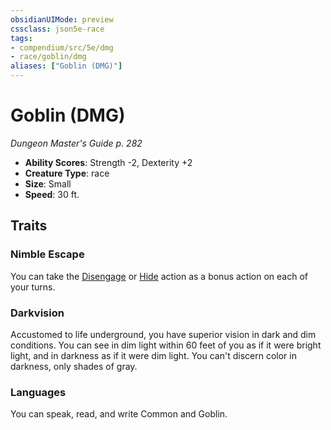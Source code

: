 ```yaml
---
obsidianUIMode: preview
cssclass: json5e-race
tags:
- compendium/src/5e/dmg
- race/goblin/dmg
aliases: ["Goblin (DMG)"]
---
```


# Goblin (DMG)
*Dungeon Master's Guide p. 282*

- **Ability Scores**: Strength -2, Dexterity +2
- **Creature Type**: race
- **Size**: Small
- **Speed**: 30 ft.


## Traits

### Nimble Escape

You can take the [Disengage](../../../Rules%20&%20Options/5e%20Rules/actions.md##Disengage) or [Hide](../../../Rules%20&%20Options/5e%20Rules/actions.md##Hide) action as a bonus action on each of your turns.

### Darkvision

Accustomed to life underground, you have superior vision in dark and dim conditions. You can see in dim light within 60 feet of you as if it were bright light, and in darkness as if it were dim light. You can't discern color in darkness, only shades of gray.

### Languages

You can speak, read, and write Common and Goblin.